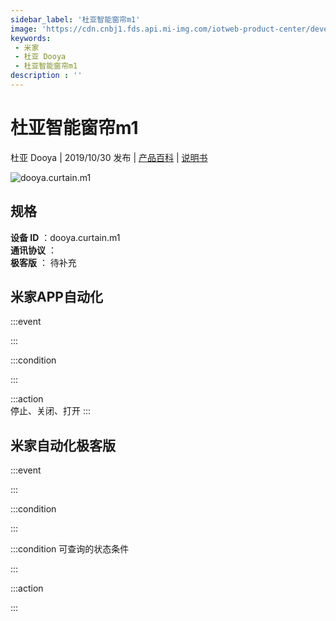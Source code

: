 ```yaml
---
sidebar_label: '杜亚智能窗帘m1'
image: 'https://cdn.cnbj1.fds.api.mi-img.com/iotweb-product-center/developer_1571792584078xeYuIFnz.png?GalaxyAccessKeyId=AKVGLQWBOVIRQ3XLEW&Expires=9223372036854775807&Signature=kqUzrRg5dIUjc221dhca8ASPg5Q='
keywords: 
 - 米家
 - 杜亚 Dooya
 - 杜亚智能窗帘m1
description : ''
---
```

# 杜亚智能窗帘m1

杜亚 Dooya | 2019/10/30 发布 | [产品百科](https://home.mi.com/webapp/content/baike/product/index.html?model=dooya.curtain.m1/) | [说明书](https://home.mi.com/views/introduction.html?model=dooya.curtain.m1&region=cn)

![dooya.curtain.m1](https://cdn.cnbj1.fds.api.mi-img.com/iotweb-product-center/developer_1571792584078xeYuIFnz.png?GalaxyAccessKeyId=AKVGLQWBOVIRQ3XLEW&Expires=9223372036854775807&Signature=kqUzrRg5dIUjc221dhca8ASPg5Q=)

## 规格  
> 
**设备 ID** ：dooya.curtain.m1  
**通讯协议** ：  
**极客版**  ： 待补充 


## 米家APP自动化  

:::event  

:::

:::condition  

:::

:::action   
停止、关闭、打开
:::

## 米家自动化极客版  

:::event  

:::

:::condition  

:::

:::condition 可查询的状态条件  

:::

:::action  

:::

        
